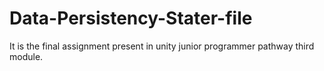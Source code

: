 # Data-Persistency-Stater-file
It is the final assignment present in unity junior programmer pathway third module.
